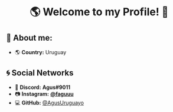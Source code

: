 <h1 align="center">🌎 Welcome to my Profile! 👋</h1>

## 🔎 About me:

* 🌎 **Country:** Uruguay

## 🌀 Social Networks

* 📀 **Discord:** **Agus#9011**
* 📷 **Instagram:** **[@faguuu](https://instagram.com/faguuu)**
* 💻 **GitHub:** [@AgusUruguayo](https://github.com/AgusUruguayo)

